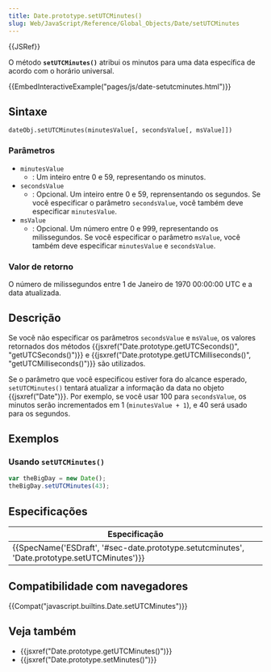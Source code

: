```yaml
---
title: Date.prototype.setUTCMinutes()
slug: Web/JavaScript/Reference/Global_Objects/Date/setUTCMinutes
---
```


{{JSRef}}

O método **`setUTCMinutes()`** atribui os minutos para uma data específica de acordo com o horário universal.

{{EmbedInteractiveExample("pages/js/date-setutcminutes.html")}}

## Sintaxe

```
dateObj.setUTCMinutes(minutesValue[, secondsValue[, msValue]])
```

### Parâmetros

- `minutesValue`
  - : Um inteiro entre 0 e 59, representando os minutos.
- `secondsValue`
  - : Opcional. Um inteiro entre 0 e 59, reprensentando os segundos. Se vocẽ especificar o parâmetro `secondsValue`, você também deve especificar `minutesValue`.
- `msValue`
  - : Opcional. Um número entre 0 e 999, representando os milissegundos. Se você especificar o parâmetro `msValue`, você também deve especificar `minutesValue` e `secondsValue`.

### Valor de retorno

O número de milissegundos entre 1 de Janeiro de 1970 00:00:00 UTC e a data atualizada.

## Descrição

Se vocẽ não especificar os parâmetros `secondsValue` e `msValue`, os valores retornados dos métodos {{jsxref("Date.prototype.getUTCSeconds()", "getUTCSeconds()")}} e {{jsxref("Date.prototype.getUTCMilliseconds()", "getUTCMilliseconds()")}} são utilizados.

Se o parâmetro que você especificou estiver fora do alcance esperado, `setUTCMinutes()` tentará atualizar a informação da data no objeto {{jsxref("Date")}}. Por exemplo, se você usar 100 para `secondsValue`, os minutos serão incrementados em 1 (`minutesValue + 1`), e 40 será usado para os segundos.

## Exemplos

### Usando `setUTCMinutes()`

```js
var theBigDay = new Date();
theBigDay.setUTCMinutes(43);
```

## Especificações

| Especificação                                                                                |
| -------------------------------------------------------------------------------------------- |
| {{SpecName('ESDraft', '#sec-date.prototype.setutcminutes', 'Date.prototype.setUTCMinutes')}} |

## Compatibilidade com navegadores

{{Compat("javascript.builtins.Date.setUTCMinutes")}}

## Veja também

- {{jsxref("Date.prototype.getUTCMinutes()")}}
- {{jsxref("Date.prototype.setMinutes()")}}
